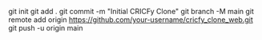 git init
git add .
git commit -m "Initial CRICFy Clone"
git branch -M main
git remote add origin https://github.com/your-username/cricfy_clone_web.git
git push -u origin main
